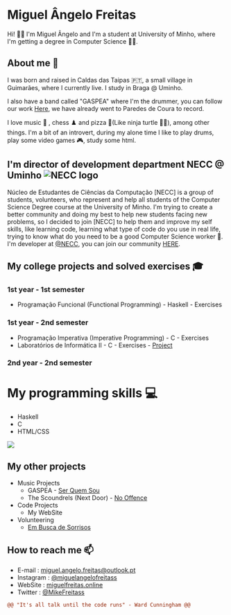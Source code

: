 # Miguel Ângelo Freitas

Hi! 👋😊 I'm Miguel Ângelo and I'm a student at University of Minho, where I'm getting a degree in Computer Science 👨‍💻.

## About me 👀

I was born and raised in Caldas das Taipas 🇵🇹, a small village in Guimarães, where I currently live. I study in Braga @ Uminho.

I also have a band called "GASPEA" where I'm the drummer, you can follow our work [Here](https://linktr.ee/gaspea "GASPEA linktree"), we have already went to Paredes de Coura to record.

I love music 🎵 , chess ♟️ and pizza 🍕(Like ninja turtle 🐱‍👤), among other things. I'm a bit of an introvert, during my alone time I like to play drums, play some video games 🎮, study some html.

## I'm director of development department NECC @ Uminho ![NECC logo](https://cdn.discordapp.com/avatars/782294405704581160/1cbe60e471f3c9cc4979479ca2ae5e24.png?size=64)

Núcleo de Estudantes de Ciências da Computação [NECC] is a group of students, volunteers, who represent and help all students of the Computer Science Degree course at the University of Minho. I'm trying to create a better community and doing my best to help new students facing new problems, so I decided to join [NECC] to help them and improve my self skills, like learning code, learning what type of code do you use in real life, trying to know what do you need to be a good Computer Science worker 🤖. I'm developer at [@NECC](https://github.com/NECC), you can join our community [HERE](http://bit.ly/DiscordLCC).


<!--
**MrNameless10/MrNameless10** is a ✨ _special_ ✨ repository because its `README.md` (this file) appears on your GitHub profile.

Here are some ideas to get you started:

- 🔭 I’m currently working on ...
- 🌱 I’m currently learning ...
- 👯 I’m looking to collaborate on ...
- 🤔 I’m looking for help with ...
- 💬 Ask me about ...
- 📫 How to reach me: ...
- 😄 Pronouns: ...
- ⚡ Fun fact: ...
-->


## My college projects and solved exercises 🎓
### 1st year - 1st semester
* Programação Funcional (Functional Programming) - Haskell - Exercises
### 1st year - 2nd semester
* Programação Imperativa (Imperative Programming) - C - Exercises
* Laboratórios de Informática II - C - Exercises - [Project](https://github.com/MrNameless10/LA1-PL2-G07)

### 2nd year - 2nd semester


# My programming skills 💻
* Haskell
* C
* HTML/CSS

![](https://github-readme-stats.vercel.app/api?username=mrnameless10&count_private=true)


## My other projects 
* Music Projects
  * GASPEA - [Ser Quem Sou](https://www.youtube.com/watch?v=kGMe_rXcDOU&ab_channel=GASPEA)
  * The Scoundrels (Next Door) - [No Offence](https://youtu.be/4XcOEYNk7R4)
* Code Projects
  * My WebSite
* Volunteering
  * [Em Busca de Sorrisos](https://www.facebook.com/embuscadesorrisosesct/)


## How to reach me 📫
* E-mail : miguel.angelo.freitas@outlook.pt
* Instagram : [@miguelangelofreitass](https://www.instagram.com/miguelangelofreitass "@miguelangelofreitass")
* WebSite : [miguelfreitas.online](https://miguelfreitas.online/ "Miguel Freitas Website")
* Twitter : [@MikeFreitass](https://twitter.com/MikeFreitass "@MikeFreitass")

```diff
@@ "It's all talk until the code runs" - Ward Cunningham @@
```

